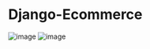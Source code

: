 ﻿# Django-Ecommerce
![image](https://user-images.githubusercontent.com/79590158/152640212-baadacf9-dc87-4764-aab4-68b40d47d056.png)
![image](https://user-images.githubusercontent.com/79590158/152640243-d800a08b-636a-4588-9c07-772a005dfb7a.png)
